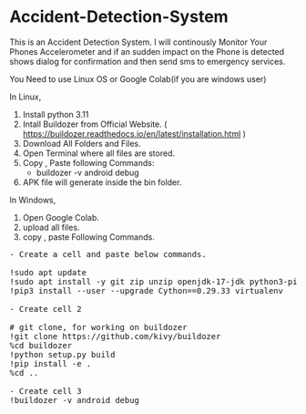 # Accident-Detection-System
This is an Accident Detection System. I will continously Monitor Your Phones Accelerometer and if an sudden impact on the Phone is detected shows dialog for confirmation and then send sms to emergency services.

You Need to use Linux OS or Google Colab(if you are windows user)

In Linux,

1. Install python 3.11
2. Intall Buildozer from Official Website. ( https://buildozer.readthedocs.io/en/latest/installation.html )
3. Download All Folders and Files.
4. Open Terminal where all files are stored.
5. Copy , Paste following Commands:
    - buildozer -v android debug
6. APK file will generate inside the bin folder.


In Windows,

1. Open Google Colab.
2. upload all files.
3. copy , paste Following Commands.
<pre>
- Create a cell and paste below commands.
    
!sudo apt update
!sudo apt install -y git zip unzip openjdk-17-jdk python3-pip autoconf libtool pkg-config zlib1g-dev libncurses5-dev libncursesw5-dev libtinfo5 cmake libffi-dev libssl-dev
!pip3 install --user --upgrade Cython==0.29.33 virtualenv

- Create cell 2

# git clone, for working on buildozer
!git clone https://github.com/kivy/buildozer
%cd buildozer
!python setup.py build
!pip install -e .
%cd ..

- Create cell 3
!buildozer -v android debug

</pre>
